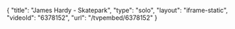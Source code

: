 {
    "title": "James Hardy - Skatepark",
    "type": "solo",
    "layout": "iframe-static",
    "videoId": "6378152",
    "url": "\/tvpembed\/6378152"
}